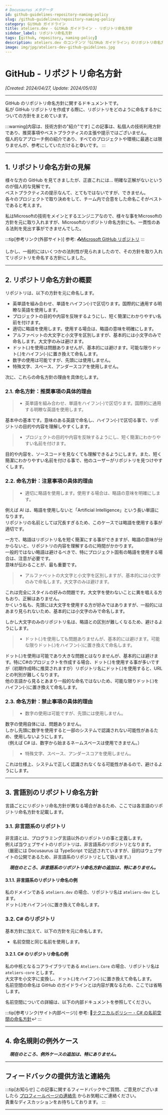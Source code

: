 ```yaml
---
# Docusaurus メタデータ 
id: github-guidelines-repository-naming-policy
slug: /github-guidelines/repository-naming-policy
category: GitHub ガイドライン
title: ateliers.dev - GitHub ガイドライン - リポジトリ命名方針
sidebar_label: リポジトリ命名方針
tags: [github, repository, naming-policy]
description: ateliers.dev のコンテンツ「GitHub ガイドライン」のリポジトリ命名方針のページです。
image: img/jpg/ateliers-dev-github-guidelines.jpg
---
```


# GitHub - リポジトリ命名方針

*[Created: 2024/04/27, Update: 2024/05/03]*

---

GitHub のリポジトリ命名方針に関するドキュメントです。  
私が GitHub リポジトリを作成する際に、リポジトリをどのように命名するかについての方針をまとめています。

:::warning[内容は、技術方針の"紹介"です]
この記事は、私個人の技術利用方針であり、推奨事項やベストプラクティスの主張や提示ではございません。  
個人的なアプローチ例の紹介であり、すべてのプロジェクトや環境に最適とは限りませんが、参考にしていただけると幸いです。
:::

---

## 1. リポジトリ命名方針の見解

様々な方の GitHub を見てきましたが、正直これには… 明確な正解がないというのが個人的な見解です。  
ベストプラクティスの提示なんて、とてもではないですが、できません。  
各々のプロジェクトで取り決めをして、チーム内で合意をした命名こそがベストであると考えます。

私はMicrosoftの技術をメインとするエンジニアなので、様々な事をMicrosoftの方針を元に取り入れますが、Microsoftのリポジトリ命名方針にも、一貫性のある法則を見出す事ができませんでした。

:::tip[参考リンク(外部サイト)]
参考: :outbox_tray:[Microsoft GitHub リポジトリ](https://github.com/microsoft)
:::

しかし、一般的にはいくつかの法則性が見られましたので、その方針を取り入れてリポジトリを命名する方針にしました。

---

## 2. リポジトリ命名方針の概要

リポジトリは、以下の方針を元に命名します。

* 英単語を組み合わせ、単語をハイフン(-)で区切ります。国際的に通用する明瞭な英語を使用します。
* プロジェクトの目的や内容を反映するようにし、短く簡潔にわかりやすい名前を付けます。
* 適切に略語を使用します。使用する場合は、略語の意味を明確にします。
* アルファベットの大文字と小文字を区別しますが、基本的には小文字のみで命名します。大文字のみは避けます。
* ドット(.)を使用は問題ありませんが、基本的には避けます。可能な限りドット(.)をハイフン(-)に置き換えて命名します。
* 数字の使用は可能ですが、先頭には使用しません。
* 特殊文字、スペース、アンダースコアを使用しません。

次に、これらの命名方針の理由を具体化します。

### 2.1. 命名方針：推奨事項の具体的理由

>* 英単語を組み合わせ、単語をハイフン(-)で区切ります。国際的に通用する明瞭な英語を使用します。

基本中の基本です。意味のある英語で命名し、ハイフン(-)で区切る事で、リポジトリの目的や内容を理解しやすくします。

>* プロジェクトの目的や内容を反映するようにし、短く簡潔にわかりやすい名前を付けます。

目的や内容を、ソースコードを見なくても理解できるようにします。また、短く簡潔にわかりやすい名前を付ける事で、他のユーザーがリポジトリを見つけやすくします。

### 2.2. 命名方針：注意事項の具体的理由

>* 適切に略語を使用します。使用する場合は、略語の意味を明確にします。

例えば AI は、略語を使用しないと「Artificial Intelligence」という長い単語になります。  
リポジトリの名前としては冗長すぎるため、このケースでは略語を使用する事が適切です。

一方で、略語はリポジトリ名を短く簡潔にする事ができますが、略語の意味が分からないと、リポジトリの内容を理解するのに時間がかかります。  
一般的ではない略語は避けるべきで、特にプロジェクト固有の略語を使用する場合は、注意が必要です。  
意味が伝わることが、最も重要です。

>* アルファベットの大文字と小文字を区別しますが、基本的には小文字のみで命名します。大文字のみは避けます。

これは完全にスタイルの好みの問題です。大文字を使わないことに異を唱える方もおり、正解はありません。  
かくいう私も、先頭には大文字を使用する方が好みではありますが、一般的にはあまり見られないため、基本的には小文字のみで命名します。

しかし大文字のみのリポジトリ名は、略語との区別が難しくなるため、避けるようにします。

>* ドット(.)を使用しても問題ありませんが、基本的には避けます。可能な限りドット(.)をハイフン(-)に置き換えて命名します。

ドット(.)を使用は可能であり大きな問題とはなりませんが、基本的には避けます。特にC#のプロジェクトを作成する場合、ドット(.)を使用する事が多いですが（初期作成時に推奨されますが）リポジトリ名にドット(.)を使用すると、URLとの判別が難しくなります。  
他の言語から見るとあまり一般的な命名ではないため、可能な限りドット(.)をハイフン(-)に置き換えて命名します。

### 2.3. 命名方針：禁止事項の具体的理由

>* 数字の使用は可能ですが、先頭には使用しません。

数字の使用自体には、問題ありません。  
しかし先頭に数字を使用すると一部のシステムで認識されない可能性があるため、使用しないようにします。  
（例えば C# は、数字から始まるネームスペースは使用できません。）

>* 特殊文字、スペース、アンダースコアを使用しません。

これは仕様上、システムで正しく認識されなくなる可能性があるので、避けるようにします。

---

## 3. 言語別のリポジトリ命名方針

言語ごとにリポジトリ命名方針が異なる場合があるため、ここでは各言語のリポジトリ命名方針を記載します。

### 3.1. 非言語系のリポジトリ

非言語とは、プログラミング言語以外のリポジトリの事と定義します。  
例えば当ウェブサイトのリポジトリは、非言語系のリポジトリとなります。  
（厳密には Docusaurus は TypeScript で記述されていますが、目的はウェブサイトの公開であるため、非言語系のリポジトリとして扱います。）

　***現在のところ、非言語系のリポジトリ命名方針の追加は、特にありません。***

#### 3.1.1. 非言語系のリポジトリ命名の例

私のドメインである `ateliers.dev` の場合、リポジトリ名は `ateliers-dev` とします。  
ドット(.)をハイフン(-)に置き換えて命名します。

### 3.2. C# のリポジトリ

基本方針に加えて、以下の方針を元に命名します。

* 名前空間と同じ名前を使用します。

#### 3.2.1. C# のリポジトリ命名の例

私の中核となるコアライブラリである `Ateliers.Core` の場合、リポジトリ名は `ateliers-core` とします。  
大文字を小文字に変換し、ドット(.)をハイフン(-)に置き換えて命名します。  
名前空間の命名は GitHub のガイドラインとは内容が異なるため、ここでは省略します。  

名前空間についての詳細は、以下の内部ドキュメントを参照してください。

:::tip[参考リンク(サイト内部ページ)]
参考: :page_facing_up:[テクニカルポリシー - C# の名前空間の命名方針](/docs/technical-policies/csharp/names-of-namespaces/):leftwards_arrow_with_hook:
:::

---

## 4. 命名規則の例外ケース

　***現在のところ、例外ケースの追加は、特にありません。***

---

## フィードバックの提供方法と連絡先

:::tip[お知らせ]
この記事に関するフィードバックやご質問、ご意見がございましたら [プロフィールページの連絡先](../profiles/self-introduction#2-連絡先) からお気軽にご連絡ください。  
貴重なディスカッションをお待ちしております。
:::

---
